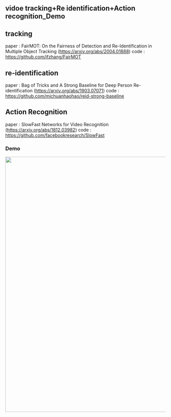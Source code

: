 ## vidoe tracking+Re identification+Action recognition_Demo

## tracking

paper : FairMOT: On the Fairness of Detection and Re-Identification in Multiple Object Tracking (https://arxiv.org/abs/2004.01888)
code  : https://github.com/ifzhang/FairMOT

## re-identification

paper : Bag of Tricks and A Strong Baseline for Deep Person Re-identification (https://arxiv.org/abs/1903.07071)
code  : https://github.com/michuanhaohao/reid-strong-baseline

## Action Recognition

paper : SlowFast Networks for Video Recognition (https://arxiv.org/abs/1812.03982)
code  : https://github.com/facebookresearch/SlowFast

### Demo

<div align="center">
  <img src="tracking_action_trcognition.gif" width="800px"/>
</div>
